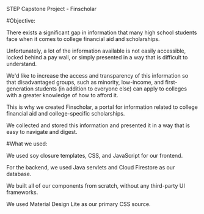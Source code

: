 STEP Capstone Project - Finscholar

#Objective:

There exists a significant gap in information that many high school students face when it 
comes to college financial aid and scholarships. 

Unfortunately, a lot of the information 
available is not easily accessible, locked behind a pay wall, or simply presented in a 
way that is difficult to understand. 

We'd like to increase the access and transparency of 
this information so that disadvantaged groups, such as minority, low-income, and 
first-generation students (in addition to everyone else) can apply to colleges with a 
greater knowledge of how to afford it. 

This is why we created Finscholar, a portal for information related to college 
financial aid and college-specific scholarships. 

We collected and stored this information and presented it in a way that is easy to 
navigate and digest. 

#What we used:

We used soy closure templates, CSS, and JavaScript for our frontend. 

For the backend, we used Java servlets and Cloud Firestore as our database.

We built all of our components from scratch, without any third-party UI frameworks. 

We used Material Design Lite as our primary CSS source. 



